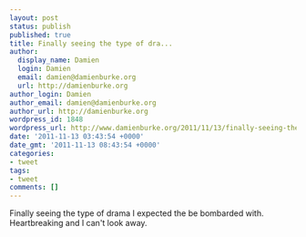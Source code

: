 ```yaml
---
layout: post
status: publish
published: true
title: Finally seeing the type of dra...
author:
  display_name: Damien
  login: Damien
  email: damien@damienburke.org
  url: http://damienburke.org
author_login: Damien
author_email: damien@damienburke.org
author_url: http://damienburke.org
wordpress_id: 1848
wordpress_url: http://www.damienburke.org/2011/11/13/finally-seeing-the-type-of-dra/
date: '2011-11-13 03:43:54 +0000'
date_gmt: '2011-11-13 08:43:54 +0000'
categories:
- tweet
tags:
- tweet
comments: []
---
```

<p>Finally seeing the type of drama I expected the be bombarded with. Heartbreaking and I can't look away.</p>
